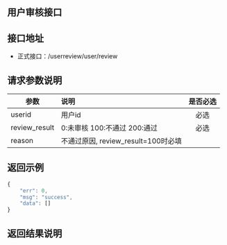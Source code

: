 用户审核接口
----------

接口地址
----------
  * 正式接口：/userreview/user/review

请求参数说明
----------
|  参数         |说明          |是否必选|
| ------------- |:-------------|:-----:|
| userid     | 用户id |必选    |
| review_result      | 0:未审核 100:不通过 200:通过 |必选    |
| reason     |不通过原因, review_result=100时必填|


返回示例
----------
```javascript
{
    "err": 0,
    "msg": "success",
    "data": []
}
```

返回结果说明
----------
```javascript

```